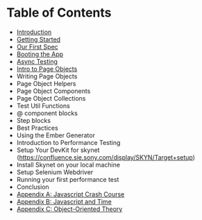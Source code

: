 # Table of Contents

- [Introduction](#/introduction)
- [Getting Started](#/getting-started)
- [Our First Spec](#/our-first-spec)
- [Booting the App](#/booting-the-app)
- [Async Testing](#/async-testing)
- [Intro to Page Objects](#/intro-to-page-objects)
- Writing Page Objects
- Page Object Helpers
- Page Object Components
- Page Object Collections
- Test Util Functions
- @ component blocks
- Step blocks
- Best Practices
- Using the Ember Generator
- Introduction to Performance Testing
- Setup Your DevKit for skynet (https://confluence.sie.sony.com/display/SKYN/Target+setup)
- Install Skynet on your local machine
- Setup Selenium Webdriver
- Running your first performance test
- Conclusion
- [Appendix A: Javascript Crash Course](#/appendix-a)
- [Appendix B: Javascript and Time](#/appendix-b)
- [Appendix C: Object-Oriented Theory](#/appendix-c)
